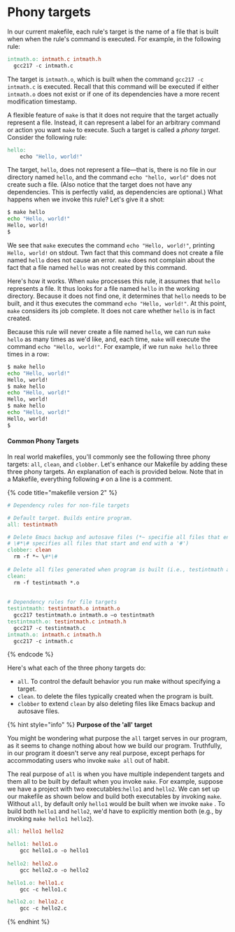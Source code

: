 # Phony targets

In our current makefile, each rule's target is the name of a file that is built when when the rule's command is executed. For example, in the following rule:

```makefile
intmath.o: intmath.c intmath.h
  gcc217 -c intmath.c
```

The target is `intmath.o`, which is built when the command `gcc217 -c intmath.c` is executed. Recall that this command will be executed if either `intmath.o` does not exist or if one of its dependencies have a more recent modification timestamp.

A flexible feature of `make` is that it does not require that the target actually represent a file. Instead, it can represent a label for an arbitrary command or action you want `make` to execute. Such a target is called a _phony target_. Consider the following rule:

```makefile
hello: 
    echo "Hello, world!" 
```

The target, `hello`, does not represent a file—that is, there is no file in our directory named `hello`, and the command `echo "hello, world"` does not create such a file. (Also notice that the target does not have any dependencies. This is perfectly valid, as dependencies are optional.) What happens when we invoke this rule? Let's give it a shot:

```bash
$ make hello
echo "Hello, world!"
Hello, world!
$
```

We see that `make` executes the command `echo "Hello, world!"`, printing `Hello, world!` on stdout. Twn fact that this command does not create a file named `hello` does not cause an error.  `make` does not complain about the fact that a file named `hello` was not created by this command.

Here's how it works. When `make` processes this rule, it assumes that `hello` represents a file. It thus looks for a file named `hello` in the working directory. Because it does not find one, it determines that `hello` needs to be built, and it thus executes the command `echo "Hello, world!"`. At this point, `make` considers its job complete. It does not care whether `hello` is in fact created.

Because this rule will never create a file named `hello`, we can run `make hello` as many times as we'd like, and, each time, `make` will execute the command `echo "Hello, world!"`. For example, if we run `make hello` three times in a row:

```bash
$ make hello
echo "Hello, world!"
Hello, world!
$ make hello
echo "Hello, world!"
Hello, world!
$ make hello
echo "Hello, world!"
Hello, world!
$
```

#### Common Phony Targets

In real world makefiles, you'll commonly see the following three phony targets: `all`, `clean`, and `clobber`. Let's enhance our Makefile by adding these three phony targets. An explanation of each is provided below. Note that in a Makefile, everything following `#` on a line is a comment.

{% code title="makefile version 2" %}
```makefile
# Dependency rules for non-file targets

# Default target. Builds entire program. 
all: testintmath

# Delete Emacs backup and autosave files (*~ specifie all files that end with a '~',
# \#*\# specifies all files that start and end with a '#')
clobber: clean
  rm -f *~ \#*\#
  
# Delete all files generated when program is built (i.e., testintmath and .o files)
clean:
  rm -f testintmath *.o
  
  
# Dependency rules for file targets
testintmath: testintmath.o intmath.o
  gcc217 testintmath.o intmath.o –o testintmath
testintmath.o: testintmath.c intmath.h
  gcc217 -c testintmath.c
intmath.o: intmath.c intmath.h
  gcc217 -c intmath.c
```
{% endcode %}

Here's what each of the three phony targets do:

* `all`. To control the default behavior you run make without specifying a target.
* `clean`. to delete the files typically created when the program is built.&#x20;
* `clobber` to extend `clean` by also deleting files like Emacs backup and autosave files.

{% hint style="info" %}
**Purpose of the 'all' target**

You might be wondering what purpose the `all` target serves in our program, as it seems to change nothing about how we build our program. Truthfully, in our program it doesn't serve any real purpose, except perhaps for accommodating users who invoke `make all` out of habit.

The real purpose of `all` is when you have multiple independent targets and them all to be built by default when you invoke `make`. For example, suppose we have a project with two executables:`hello1` and `hello2`. We can set up our makefile as shown below and build both executables by invoking `make`. Without `all`, by default only `hello1` would be built when we invoke `make` . To build both `hello1` and `hello2`, we'd have to explicitly mention both (e.g., by invoking `make hello1 hello2`).

```makefile
all: hello1 hello2

hello1: hello1.o
	gcc hello1.o -o hello1
	
hello2: hello2.o
	gcc hello2.o -o hello2

hello1.o: hello1.c
	gcc -c hello1.c

hello2.o: hello2.c
	gcc -c hello2.c
```
{% endhint %}
